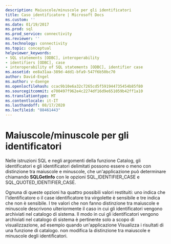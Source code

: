 ```yaml
---
description: Maiuscole/minuscole per gli identificatori
title: Caso identificatore | Microsoft Docs
ms.custom: ''
ms.date: 01/19/2017
ms.prod: sql
ms.prod_service: connectivity
ms.reviewer: ''
ms.technology: connectivity
ms.topic: conceptual
helpviewer_keywords:
- SQL statements [ODBC], interoperability
- identifiers [ODBC], case
- interoperability of SQL statements [ODBC], identifier case
ms.assetid: ee8a31aa-389d-4dd1-bfa9-547f6b50bc70
author: David-Engel
ms.author: v-daenge
ms.openlocfilehash: ccac9b10e6a32c7265cd5f591944735454b85f80
ms.sourcegitcommit: e700497f962e4c2274df16d9e651059b42ff1a10
ms.translationtype: MT
ms.contentlocale: it-IT
ms.lasthandoff: 08/17/2020
ms.locfileid: "88461443"
---
```

# <a name="identifier-case"></a>Maiuscole/minuscole per gli identificatori
Nelle istruzioni SQL e negli argomenti della funzione Catalog, gli identificatori e gli identificatori delimitati possono essere o meno con distinzione tra maiuscole e minuscole, che un'applicazione può determinare chiamando **SQLGetInfo** con le opzioni SQL_IDENTIFIER_CASE e SQL_QUOTED_IDENTIFIER_CASE.  
  
 Ognuna di queste opzioni ha quattro possibili valori restituiti: uno indica che l'identificatore o il case identificatore tra virgolette è sensibile e tre indica che non è sensibile. I tre valori che non fanno distinzione tra maiuscole e minuscole descrivono ulteriormente il caso in cui gli identificatori vengono archiviati nel catalogo di sistema. Il modo in cui gli identificatori vengono archiviati nel catalogo di sistema è pertinente solo a scopo di visualizzazione, ad esempio quando un'applicazione Visualizza i risultati di una funzione di catalogo. non modifica la distinzione tra maiuscole e minuscole degli identificatori.
